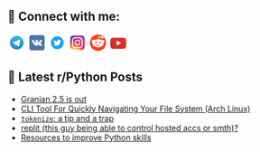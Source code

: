 ## 🔎 Connect with me:
[<img src="https://github.com/bullbesh/bullbesh/blob/main/images/Telegram.png" width="32" height="32" />](https://t.me/bullbesh)
[<img src="https://github.com/bullbesh/bullbesh/blob/main/images/VK.png" width="32" height="32" />](https://vk.com/bullbesh)
[<img src="https://github.com/bullbesh/bullbesh/blob/main/images/Twitter.png" width="32" height="32" />](https://twitter.com/bullbesh1)
[<img src="https://github.com/bullbesh/bullbesh/blob/main/images/Instagram.png" width="32" height="32" />](https://www.instagram.com/bullbesh)
[<img src="https://github.com/bullbesh/bullbesh/blob/main/images/Reddit.png" width="32" height="32" />](https://www.reddit.com/user/bullbesh)
[<img src="https://github.com/bullbesh/bullbesh/blob/main/images/YouTube.png" width="32" height="32" />](https://www.youtube.com/channel/UCtfjRs6uzgq5mfm8S06WTcg)

## 📕 Latest r/Python Posts
<!-- BLOG-POST-LIST:START -->
- [Granian 2.5 is out](https://www.reddit.com/r/Python/comments/1mdi14s/granian_25_is_out/)
- [CLI Tool For Quickly Navigating Your File System &lpar;Arch Linux&rpar;](https://www.reddit.com/r/Python/comments/1mdfeh3/cli_tool_for_quickly_navigating_your_file_system/)
- [`tokenize`: a tip and a trap](https://www.reddit.com/r/Python/comments/1mdag10/tokenize_a_tip_and_a_trap/)
- [replit &lpar;this guy being able to control hosted accs or smth&rpar;?](https://www.reddit.com/r/Python/comments/1mdaf3c/replit_this_guy_being_able_to_control_hosted_accs/)
- [Resources to improve Python skills](https://www.reddit.com/r/Python/comments/1md88uh/resources_to_improve_python_skills/)
<!-- BLOG-POST-LIST:END -->
